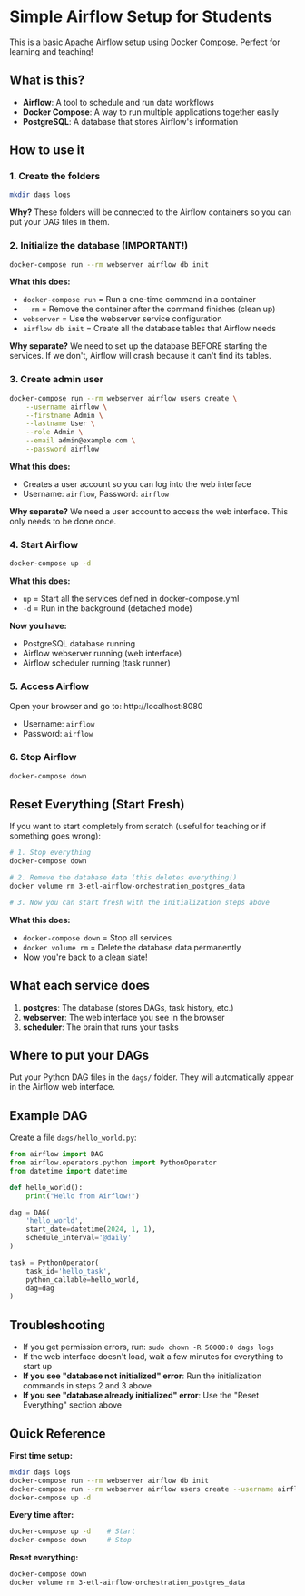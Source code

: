 # Simple Airflow Setup for Students

This is a basic Apache Airflow setup using Docker Compose. Perfect for learning and teaching!

## What is this?

- **Airflow**: A tool to schedule and run data workflows
- **Docker Compose**: A way to run multiple applications together easily
- **PostgreSQL**: A database that stores Airflow's information

## How to use it

### 1. Create the folders
```bash
mkdir dags logs
```
**Why?** These folders will be connected to the Airflow containers so you can put your DAG files in them.

### 2. Initialize the database (IMPORTANT!)
```bash
docker-compose run --rm webserver airflow db init
```
**What this does:**
- `docker-compose run` = Run a one-time command in a container
- `--rm` = Remove the container after the command finishes (clean up)
- `webserver` = Use the webserver service configuration
- `airflow db init` = Create all the database tables that Airflow needs

**Why separate?** We need to set up the database BEFORE starting the services. If we don't, Airflow will crash because it can't find its tables.

### 3. Create admin user
```bash
docker-compose run --rm webserver airflow users create \
    --username airflow \
    --firstname Admin \
    --lastname User \
    --role Admin \
    --email admin@example.com \
    --password airflow
```
**What this does:**
- Creates a user account so you can log into the web interface
- Username: `airflow`, Password: `airflow`

**Why separate?** We need a user account to access the web interface. This only needs to be done once.

### 4. Start Airflow
```bash
docker-compose up -d
```
**What this does:**
- `up` = Start all the services defined in docker-compose.yml
- `-d` = Run in the background (detached mode)

**Now you have:**
- PostgreSQL database running
- Airflow webserver running (web interface)
- Airflow scheduler running (task runner)

### 5. Access Airflow
Open your browser and go to: http://localhost:8080

- Username: `airflow`
- Password: `airflow`

### 6. Stop Airflow
```bash
docker-compose down
```

## Reset Everything (Start Fresh)

If you want to start completely from scratch (useful for teaching or if something goes wrong):

```bash
# 1. Stop everything
docker-compose down

# 2. Remove the database data (this deletes everything!)
docker volume rm 3-etl-airflow-orchestration_postgres_data

# 3. Now you can start fresh with the initialization steps above
```

**What this does:**
- `docker-compose down` = Stop all services
- `docker volume rm` = Delete the database data permanently
- Now you're back to a clean slate!

## What each service does

1. **postgres**: The database (stores DAGs, task history, etc.)
2. **webserver**: The web interface you see in the browser
3. **scheduler**: The brain that runs your tasks

## Where to put your DAGs

Put your Python DAG files in the `dags/` folder. They will automatically appear in the Airflow web interface.

## Example DAG

Create a file `dags/hello_world.py`:

```python
from airflow import DAG
from airflow.operators.python import PythonOperator
from datetime import datetime

def hello_world():
    print("Hello from Airflow!")

dag = DAG(
    'hello_world',
    start_date=datetime(2024, 1, 1),
    schedule_interval='@daily'
)

task = PythonOperator(
    task_id='hello_task',
    python_callable=hello_world,
    dag=dag
)
```

## Troubleshooting

- If you get permission errors, run: `sudo chown -R 50000:0 dags logs`
- If the web interface doesn't load, wait a few minutes for everything to start up
- **If you see "database not initialized" error**: Run the initialization commands in steps 2 and 3 above
- **If you see "database already initialized" error**: Use the "Reset Everything" section above

## Quick Reference

**First time setup:**
```bash
mkdir dags logs
docker-compose run --rm webserver airflow db init
docker-compose run --rm webserver airflow users create --username airflow --firstname Admin --lastname User --role Admin --email admin@example.com --password airflow
docker-compose up -d
```

**Every time after:**
```bash
docker-compose up -d    # Start
docker-compose down     # Stop
```

**Reset everything:**
```bash
docker-compose down
docker volume rm 3-etl-airflow-orchestration_postgres_data
``` 